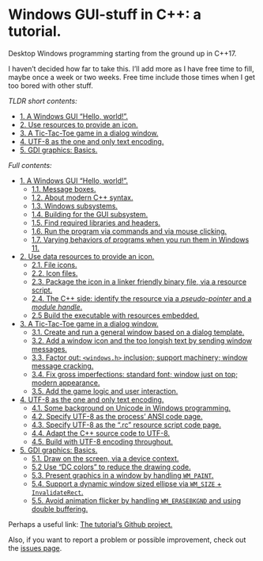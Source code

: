 # Windows GUI-stuff in C++: a tutorial.

Desktop Windows programming starting from the ground up in C++17.

I haven’t decided how far to take this. I’ll add more as I have free time to fill, maybe once a week or two weeks. Free time include those times when I get too bored with other stuff.

*TLDR short contents:*
- [1. A Windows GUI “Hello, world!”.](01.md)
- [2. Use resources to provide an icon.](02.md)
- [3. A Tic-Tac-Toe game in a dialog window.](03.md)
- [4. UTF-8 as the one and only text encoding.](04.md)
- [5. GDI graphics: Basics.](05.md)

*Full contents:*

- [1. A Windows GUI “Hello, world!”.](01.md)
    - [1.1. Message boxes.](01.md#11-message-boxes)
    - [1.2. About modern C++ syntax.](01.md#12-about-modern-c-syntax)
    - [1.3. Windows subsystems.](01.md#13-windows-subsystems)
    - [1.4. Building for the GUI subsystem.](01.md#14-building-for-the-gui-subsystem)
    - [1.5. Find required libraries and headers.](01.md#15-find-required-libraries-and-headers)
    - [1.6. Run the program via commands and via mouse clicking.](01.md#16-run-the-program-via-commands-and-via-mouse-clicking)
    - [1.7. Varying behaviors of programs when you run them in Windows 11.](01.md#17-varying-behaviors-of-programs-when-you-run-them-in-windows-11)
- [2. Use data resources to provide an icon.](02.md)
    - [2.1. File icons.](02.md#21-file-icons)
    - [2.2. Icon files.](02.md#22-icon-files)
    - [2.3. Package the icon in a linker friendly binary file, via a resource script.](02.md#23-package-the-icon-in-a-linker-friendly-binary-file-via-a-resource-script)
    - [2.4. The C++ side: identify the resource via a *pseudo-pointer* and a *module handle*.](02.md#24-the-c-side-identify-the-resource-via-a-pseudo-pointer-and-a-module-handle)
    - [2.5 Build the executable with resources embedded.](02.md#25-build-the-executable-with-resources-embedded)
- [3. A Tic-Tac-Toe game in a dialog window.](03.md)
    - [3.1. Create and run a general window based on a dialog template.](03.md#31-create-and-run-a-general-window-based-on-a-dialog-template)
    - [3.2. Add a window icon and the too longish text by sending window messages.](03.md#32-add-a-window-icon-and-the-too-longish-text-by-sending-window-messages)
    - [3.3. Factor out: `<windows.h>` inclusion; support machinery; window message cracking.](03.md#33-factor-out-windowsh-inclusion-support-machinery-window-message-cracking)
    - [3.4. Fix gross imperfections: standard font; window just on top; modern appearance.](03.md#34-fix-gross-imperfections-standard-font-window-just-on-top-modern-appearance)
    - [3.5. Add the game logic and user interaction.](03.md#35-add-the-game-logic-and-user-interaction)
- [4. UTF-8 as the one and only text encoding.](04.md)
    - [4.1. Some background on Unicode in Windows programming.](04.md#41-some-background-on-unicode-in-windows-programming)
    - [4.2. Specify UTF-8 as the process’ ANSI code page.](04.md#42-specify-utf-8-as-the-process-ansi-code-page)
    - [4.3. Specify UTF-8 as the “.rc” resource script code page.](04.md#43-specify-utf-8-as-the-rc-resource-script-code-page)
    - [4.4. Adapt the C++ source code to UTF-8.](04.md#44-adapt-the-c-source-code-to-utf-8)
    - [4.5. Build with UTF-8 encoding throughout.](04.md#45-build-with-utf-8-encoding-throughout)
- [5. GDI graphics: Basics.](05.md)
    - [5.1. Draw on the screen, via a device context.](05.md#51-draw-on-the-screen-via-a-device-context)
    - [5.2 Use “DC colors” to reduce the drawing code.](05.md#52-use-dc-colors-to-reduce-the-drawing-code)
    - [5.3. Present graphics in a window by handling `WM_PAINT`.](05.md#53-present-graphics-in-a-window-by-handling-wm_paint)
    - [5.4. Support a dynamic window sized ellipse via `WM_SIZE` + `InvalidateRect`.](05.md#54-support-a-dynamic-window-sized-ellipse-via-wm_size--invalidaterect)
    - [5.5. Avoid animation flicker by handling `WM_ERASEBKGND` and using double buffering.](05.md#55-avoid-animation-flicker-by-handling-wm_erasebkgnd-and-using-double-buffering)

Perhaps a useful link: [The tutorial’s Github project.](https://github.com/alf-p-steinbach/Windows-GUI-stuff-in-C-tutorial-)

Also, if you want to report a problem or possible improvement, check out the [issues page](https://github.com/alf-p-steinbach/Windows-GUI-stuff-in-C-tutorial-/issues).
